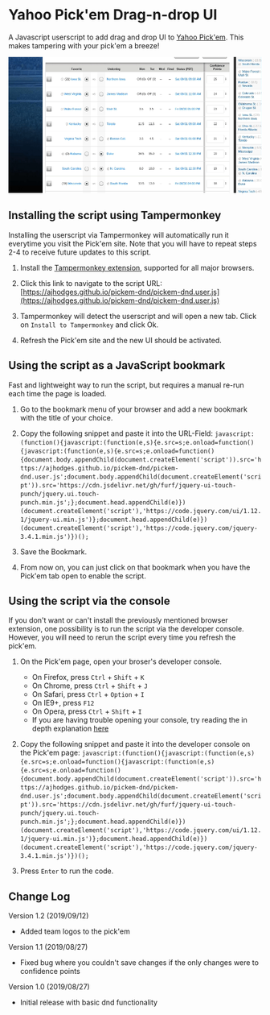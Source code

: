 # Yahoo Pick'em Drag-n-drop UI

A Javascript userscript to add drag and drop UI to [Yahoo Pick'em](https://football.fantasysports.yahoo.com). This makes tampering with your pick'em a breeze!

![Drag-n-drop Preview](img/pickem-dnd.gif)

## Installing the script using Tampermonkey

Installing the userscript via Tampermonkey will automatically run it everytime you visit the Pick'em site. Note that you will have to repeat steps 2-4 to receive future updates to this script.

1. Install the [Tampermonkey extension](https://www.tampermonkey.net/), supported for all major browsers.

2. Click this link to navigate to the script URL: [https://ajhodges.github.io/pickem-dnd/pickem-dnd.user.js](https://ajhodges.github.io/pickem-dnd/pickem-dnd.user.js)

3. Tampermonkey will detect the userscript and will open a new tab. Click on `Install to Tampermonkey` and click Ok.

4. Refresh the Pick'em site and the new UI should be activated.

## Using the script as a JavaScript bookmark

Fast and lightweight way to run the script, but requires a manual re-run each time the page is loaded.

1. Go to the bookmark menu of your browser and add a new bookmark with the title of your choice.
2. Copy the following snippet and paste it into the URL-Field: `javascript:(function(){javascript:(function(e,s){e.src=s;e.onload=function(){javascript:(function(e,s){e.src=s;e.onload=function(){document.body.appendChild(document.createElement('script')).src='https://ajhodges.github.io/pickem-dnd/pickem-dnd.user.js';document.body.appendChild(document.createElement('script')).src='https://cdn.jsdelivr.net/gh/furf/jquery-ui-touch-punch/jquery.ui.touch-punch.min.js';};document.head.appendChild(e)})(document.createElement('script'),'https://code.jquery.com/ui/1.12.1/jquery-ui.min.js')};document.head.appendChild(e)})(document.createElement('script'),'https://code.jquery.com/jquery-3.4.1.min.js')})();`

3. Save the Bookmark.

4. From now on, you can just click on that bookmark when you have the Pick'em tab open to enable the script.

## Using the script via the console

If you don't want or can't install the previously mentioned browser extension, one possibility is to run the script via the developer console. However, you will need to rerun the script every time you refresh the pick'em.

1. On the Pick'em page, open your broser's developer console.
    * On Firefox, press `Ctrl` + `Shift` + `K`
    * On Chrome, press `Ctrl` + `Shift` + `J`
    * On Safari, press `Ctrl` + `Option` + `I`
    * On IE9+, press `F12`
    * On Opera, press `Ctrl` + `Shift` + `I`
    * If you are having trouble opening your console, try reading the in depth explanation [here](http://webmasters.stackexchange.com/questions/8525/how-to-open-the-javascript-console-in-different-browsers)

2. Copy the following snippet and paste it into the developer console on the Pick'em page: `javascript:(function(){javascript:(function(e,s){e.src=s;e.onload=function(){javascript:(function(e,s){e.src=s;e.onload=function(){document.body.appendChild(document.createElement('script')).src='https://ajhodges.github.io/pickem-dnd/pickem-dnd.user.js';document.body.appendChild(document.createElement('script')).src='https://cdn.jsdelivr.net/gh/furf/jquery-ui-touch-punch/jquery.ui.touch-punch.min.js';};document.head.appendChild(e)})(document.createElement('script'),'https://code.jquery.com/ui/1.12.1/jquery-ui.min.js')};document.head.appendChild(e)})(document.createElement('script'),'https://code.jquery.com/jquery-3.4.1.min.js')})();`

3. Press `Enter` to run the code.

## Change Log

Version 1.2 (2019/09/12)
- Added team logos to the pick'em

Version 1.1 (2019/08/27)
- Fixed bug where you couldn't save changes if the only changes were to confidence points

Version 1.0 (2019/08/27)
- Initial release with basic dnd functionality
